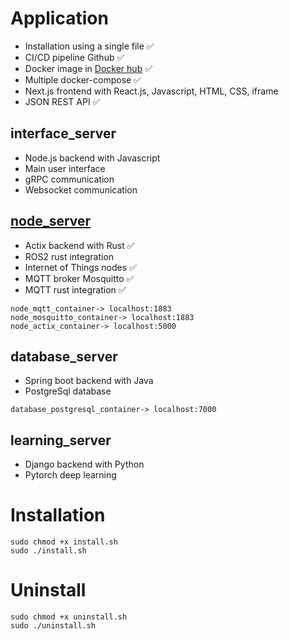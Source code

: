 # Application
- Installation using a single file ✅
- CI/CD pipeline Github ✅
- Docker image in [Docker hub](https://hub.docker.com/repositories/lp02781) ✅
- Multiple docker-compose ✅
- Next.js frontend with React.js, Javascript, HTML, CSS, iframe
- JSON REST API ✅

## interface_server
- Node.js backend with Javascript
- Main user interface
- gRPC communication
- Websocket communication

## [node_server](https://github.com/lp02781/node_server)
- Actix backend with Rust ✅
- ROS2 rust integration 
- Internet of Things nodes ✅ 
- MQTT broker Mosquitto ✅
- MQTT rust integration ✅
```
node_mqtt_container-> localhost:1883
node_mosquitto_container-> localhost:1883
node_actix_container-> localhost:5000
```

## database_server
- Spring boot backend with Java
- PostgreSql database
```
database_postgresql_container-> localhost:7000
```

## learning_server
- Django backend with Python
- Pytorch deep learning

# Installation
```
sudo chmod +x install.sh
sudo ./install.sh
```

# Uninstall
```
sudo chmod +x uninstall.sh
sudo ./uninstall.sh
```

